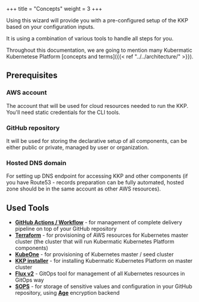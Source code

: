 +++
title = "Concepts"
weight = 3
+++

Using this wizard will provide you with a pre-configured setup of the KKP based on your configuration inputs.

It is using a combination of various tools to handle all steps for you.

Throughout this documentation, we are going to mention many Kubermatic Kubernetese Platform
[concepts and terms]({{< ref "../../architecture/" >}}).

## Prerequisites

### AWS account
The account that will be used for cloud resources needed to run the KKP.
You'll need static credentials for the CLI tools.

### GitHub repository
It will be used for storing the declarative setup of all components,
can be either public or private, managed by user or organization.

### Hosted DNS domain
For setting up DNS endpoint for accessing KKP and other components
(if you have Route53 - records preparation can be fully automated, hosted zone should be in the same account as other AWS resources).

## Used Tools

* **[GitHub Actions / Workflow](https://github.com/features/actions)** - for management of complete delivery pipeline on top of your GitHub repository
* **[Terraform](https://www.terraform.io/)** - for provisioning of AWS resources for Kubernetes master cluster (the cluster that will run Kubermatic Kubernetes Platform components)
* **[KubeOne](https://www.kubermatic.com/products/kubeone/)** - for provisioning of Kubernetes master / seed cluster
* **[KKP installer](https://www.kubermatic.com/products/kubermatic/)** - for installing Kubermatic Kubernetes Platform on master cluster
* **[Flux v2](https://fluxcd.io/)** - GitOps tool for management of all Kubernetes resources in GitOps way
* **[SOPS](https://github.com/mozilla/sops)** - for storage of sensitive values and configuration in your GitHub repository, using **[Age](https://github.com/FiloSottile/age)** encryption backend
